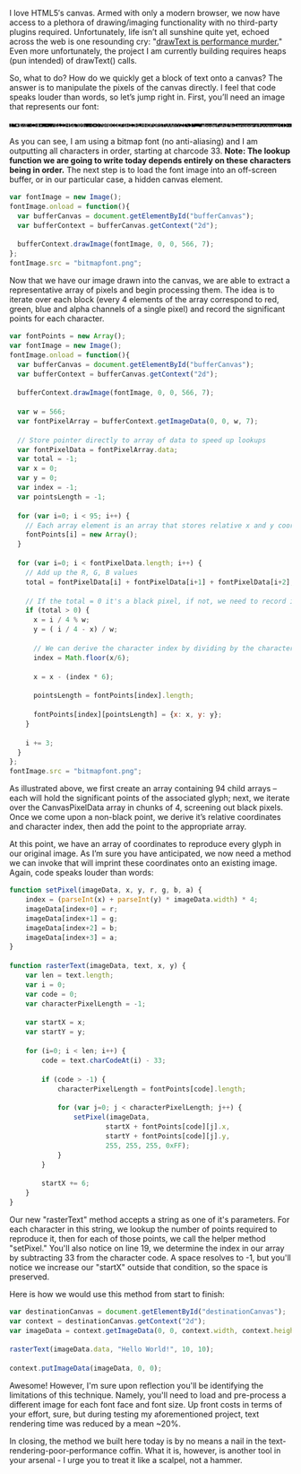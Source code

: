 I love HTML5′s canvas. Armed with only a modern browser, we now have access to a plethora of drawing/imaging functionality with no third-party plugins required. Unfortunately, life isn’t all sunshine quite yet, echoed across the web is one resounding cry: "[drawText is performance murder.](http://simonsarris.com/blog/322-canvas-drawtext-considered-harmful)" Even more unfortunately, the project I am currently building requires heaps (pun intended) of drawText() calls.

So, what to do? How do we quickly get a block of text onto a canvas? The answer is to manipulate the pixels of the canvas directly. I feel that code speaks louder than words, so let’s jump right in. First, you’ll need an image that represents our font:

![bitmapfont source](resource/bitmapfont_source.png)

As you can see, I am using a bitmap font (no anti-aliasing) and I am outputting all characters in order, starting at charcode 33. **Note: The lookup function we are going to write today depends entirely on these characters being in order.** The next step is to load the font image into an off-screen buffer, or in our particular case, a hidden canvas element.

```javascript
var fontImage = new Image();
fontImage.onload = function(){
  var bufferCanvas = document.getElementById("bufferCanvas");
  var bufferContext = bufferCanvas.getContext("2d");
 
  bufferContext.drawImage(fontImage, 0, 0, 566, 7);
};
fontImage.src = "bitmapfont.png";
```

Now that we have our image drawn into the canvas, we are able to extract a representative array of pixels and begin processing them. The idea is to iterate over each block (every 4 elements of the array correspond to red, green, blue and alpha channels of a single pixel) and record the significant points for each character.

```javascript
var fontPoints = new Array();
var fontImage = new Image();
fontImage.onload = function(){
  var bufferCanvas = document.getElementById("bufferCanvas");
  var bufferContext = bufferCanvas.getContext("2d");

  bufferContext.drawImage(fontImage, 0, 0, 566, 7);

  var w = 566;
  var fontPixelArray = bufferContext.getImageData(0, 0, w, 7);

  // Store pointer directly to array of data to speed up lookups
  var fontPixelData = fontPixelArray.data;
  var total = -1;
  var x = 0;
  var y = 0;
  var index = -1;
  var pointsLength = -1;

  for (var i=0; i < 95; i++) {
    // Each array element is an array that stores relative x and y coordinates
    fontPoints[i] = new Array();
  }

  for (var i=0; i < fontPixelData.length; i++) {
    // Add up the R, G, B values
    total = fontPixelData[i] + fontPixelData[i+1] + fontPixelData[i+2];
    
    // If the total = 0 it's a black pixel, if not, we need to record it
    if (total > 0) {
      x = i / 4 % w;
      y = ( i / 4 - x) / w;

      // We can derive the character index by dividing by the character width
      index = Math.floor(x/6);

      x = x - (index * 6);

      pointsLength = fontPoints[index].length;

      fontPoints[index][pointsLength] = {x: x, y: y};
    }
    
    i += 3;
  }
};
fontImage.src = "bitmapfont.png";
```

As illustrated above, we first create an array containing 94 child arrays – each will hold the significant points of the associated glyph; next, we iterate over the CanvasPixelData array in chunks of 4, screening out black pixels. Once we come upon a non-black point, we derive it’s relative coordinates and character index, then add the point to the appropriate array.

At this point, we have an array of coordinates to reproduce every glyph in our original image. As I’m sure you have anticipated, we now need a method we can invoke that will imprint these coordinates onto an existing image. Again, code speaks louder than words:

```javascript
function setPixel(imageData, x, y, r, g, b, a) {
    index = (parseInt(x) + parseInt(y) * imageData.width) * 4;
    imageData[index+0] = r;
    imageData[index+1] = g;
    imageData[index+2] = b;
    imageData[index+3] = a;
}
 
function rasterText(imageData, text, x, y) {
    var len = text.length;
    var i = 0;
    var code = 0;
    var characterPixelLength = -1;
    
    var startX = x;
    var startY = y;
    
    for (i=0; i < len; i++) {
        code = text.charCodeAt(i) - 33;
        
        if (code > -1) {
            characterPixelLength = fontPoints[code].length;
            
            for (var j=0; j < characterPixelLength; j++) {
                setPixel(imageData,
                        startX + fontPoints[code][j].x,
                        startY + fontPoints[code][j].y,
                        255, 255, 255, 0xFF);
            }
        }
        
        startX += 6;
    }
}
```

Our new "rasterText" method accepts a string as one of it's parameters. For each character in this string, we lookup the number of points required to reproduce it, then for each of those points, we call the helper method "setPixel." You'll also notice on line 19, we determine the index in our array by subtracting 33 from the character code. A space resolves to -1, but you'll notice we increase our "startX" outside that condition, so the space is preserved.

Here is how we would use this method from start to finish:

``` javascript
var destinationCanvas = document.getElementById("destinationCanvas");
var context = destinationCanvas.getContext("2d");
var imageData = context.getImageData(0, 0, context.width, context.height);
 
rasterText(imageData.data, "Hello World!", 10, 10);
 
context.putImageData(imageData, 0, 0);
```

Awesome! However, I'm sure upon reflection you'll be identifying the limitations of this technique. Namely, you'll need to load and pre-process a different image for each font face and font size. Up front costs in terms of your effort, sure, but during testing my aforementioned project, text rendering time was reduced by a mean ~20%.

In closing, the method we built here today is by no means a nail in the text-rendering-poor-performance coffin. What it is, however, is another tool in your arsenal - I urge you to treat it like a scalpel, not a hammer.